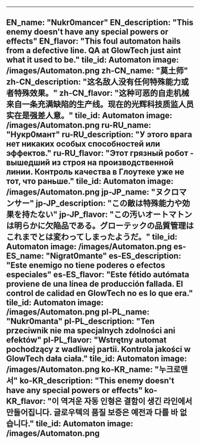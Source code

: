 ---

EN_name: "Nukr0mancer"
EN_description: "This enemy doesn't have any special powers or effects"
EN_flavor: "This foul automaton hails from a defective line. QA at GlowTech just aint what it used to be."
tile_id: Automaton
image: /images/Automaton.png
zh-CN_name: "莫土师"
zh-CN_description: "这名敌人没有任何特殊能力或者特殊效果。"
zh-CN_flavor: "这种可恶的自走机械来自一条充满缺陷的生产线。现在的光辉科技质监人员实在是强差人意。"
tile_id: Automaton
image: /images/Automaton.png
ru-RU_name: "Нукр0мант"
ru-RU_description: "У этого врага нет никаких особых способностей или эффектов."
ru-RU_flavor: "Этот грязный робот - вышедший из строя на производственной линии. Контроль качества в Глоутеке уже не тот, что раньше."
tile_id: Automaton
image: /images/Automaton.png
jp-JP_name: "ヌクロマンサー"
jp-JP_description: "この敵は特殊能力や効果を持たない"
jp-JP_flavor: "この汚いオートマトンは明らかに欠陥品である。グローテックの品質管理はこれまでとは変わってしまったようだ。"
tile_id: Automaton
image: /images/Automaton.png
es-ES_name: "Nigrat0mante"
es-ES_description: "Este enemigo no tiene poderes o efectos especiales"
es-ES_flavor: "Este fétido autómata proviene de una línea de producción fallada. El control de calidad en GlowTech no es lo que era."
tile_id: Automaton
image: /images/Automaton.png
pl-PL_name: "Nukr0manta"
pl-PL_description: "Ten przeciwnik nie ma specjalnych zdolności ani efektów"
pl-PL_flavor: "Wstrętny automat pochodzący z wadliwej partii. Kontrola jakości w GlowTech dała ciała."
tile_id: Automaton
image: /images/Automaton.png
ko-KR_name: "누크로맨서"
ko-KR_description: "This enemy doesn't have any special powers or effects"
ko-KR_flavor: "이 역겨운 자동 인형은 결함이 생긴 라인에서 만들어집니다. 글로우텍의 품질 보증은 예전과 다를 바 없습니다."
tile_id: Automaton
image: /images/Automaton.png
---
